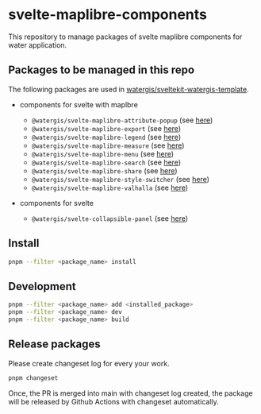 # svelte-maplibre-components

This repository to manage packages of svelte maplibre components for water application.

## Packages to be managed in this repo

The following packages are used in [watergis/sveltekit-watergis-template](https://github.com/watergis/sveltekit-watergis-template).

- components for svelte with maplbre
  - `@watergis/svelte-maplibre-attribute-popup` (see [here](./packages/attribute-popup))
  - `@watergis/svelte-maplibre-export` (see [here](./packages/export))
  - `@watergis/svelte-maplibre-legend` (see [here](./packages/legend))
  - `@watergis/svelte-maplibre-measure` (see [here](./packages/measure))
  - `@watergis/svelte-maplibre-menu` (see [here](./packages/menu))
  - `@watergis/svelte-maplibre-search` (see [here](./packages/search))
  - `@watergis/svelte-maplibre-share` (see [here](./packages/share))
  - `@watergis/svelte-maplibre-style-switcher` (see [here](./packages/style-switcher))
  - `@watergis/svelte-maplibre-valhalla` (see [here](./packages/valhalla))

- components for svelte
  - `@watergis/svelte-collapsible-panel` (see [here](./packages/collapsible-panel))

## Install

```zsh
pnpm --filter <package_name> install
```

## Development

```zsh
pnpm --filter <package_name> add <installed_package>
pnpm --filter <package_name> dev
pnpm --filter <package_name> build
```

## Release packages

Please create changeset log for every your work.

```zsh
pnpm changeset
```

Once, the PR is merged into main with changeset log created, the package will be released by Github Actions with changeset automatically.
